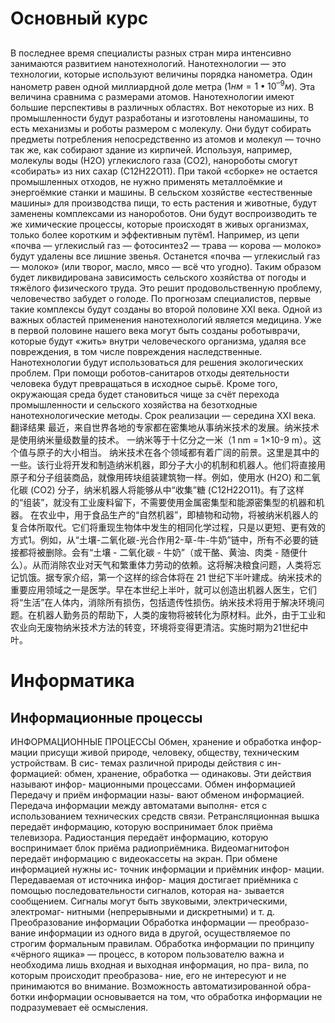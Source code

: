 # Основный курс

## 
В последнее время специалисты разных стран мира интенсивно занимаются развитием нанотехнологий. Нанотехнологии — это технологии, которые используют величины порядка нанометра. 
Один нанометр равен одной миллиардной доле метра ($1 нм = 1•10^{–9} м$). Эта величина сравнима с размерами атомов. 
Нанотехнологии имеют большие перспективы в различных областях. Вот некоторые из них. В промышленности будут разработаны и изготовлены наномашины, то есть механизмы и роботы размером с молекулу. Они будут собирать предметы потребления непосредственно из атомов и молекул — точно так же, как собирают здание из кирпичей. Используя, например, молекулы воды (Н2О) углекислого газа (СО2), нанороботы смогут «собирать» из них сахар (С12Н22О11). При такой «сборке» не остается промышленных отходов, не нужно применять металлоёмкие и энергоёмкие станки и машины. 
В сельском хозяйстве «естественные машины» для производства пищи, то есть растения и животные, будут заменены комплексами из нанороботов. Они будут воспроизводить те же химические процессы, которые происходят в живых организмах, только более коротким и эффективным путём1. Например, из цепи «почва — углекислый газ — фотосинтез2 — трава — корова — молоко» будут удалены все лишние звенья. Останется «почва — углекислый газ — молоко» (или творог, масло, мясо — всё что угодно). Таким образом будет ликвидирована зависимость сельского хозяйства от погоды и тяжёлого физического труда. Это решит продовольственную проблему, человечество забудет о голоде. По прогнозам специалистов, первые такие комплексы будут созданы во второй половине XXI века. Одной из важных областей применения нанотехнологий является медицина. Уже в первой половине нашего века могут быть созданы роботыврачи, которые будут «жить» внутри человеческого организма, удаляя все повреждения, в том числе повреждения наследственные. Нанотехнологии будут использоваться для решения экологических проблем. При помощи роботов-санитаров отходы деятельности человека будут превращаться в исходное сырьё. Кроме того, окружающая среда будет становиться чище за счёт перехода промышленности и сельского хозяйства на безотходные нанотехнологические методы. Срок реализации — середина XXI века.
翻译结果
最近，来自世界各地的专家都在密集地从事纳米技术的发展。纳米技术是使用纳米量级数量的技术。
一纳米等于十亿分之一米（1 nm = 1×10-9 m）。这个值与原子的大小相当。
纳米技术在各个领域都有着广阔的前景。这里是其中的一些。该行业将开发和制造纳米机器，即分子大小的机制和机器人。他们将直接用原子和分子组装商品，就像用砖块组装建筑物一样。例如，使用水 (H2O) 和二氧化碳 (CO2) 分子，纳米机器人将能够从中“收集”糖 (C12H22O11)。有了这样的“组装”，就没有工业废料留下，不需要使用金属密集型和能源密集型的机器和机器。
在农业中，用于食品生产的“自然机器”，即植物和动物，将被纳米机器人的复合体所取代。它们将重现生物体中发生的相同化学过程，只是以更短、更有效的方式1。例如，从“土壤-二氧化碳-光合作用2-草-牛-牛奶”链中，所有不必要的链接都将被删除。会有“土壤 - 二氧化碳 - 牛奶”（或干酪、黄油、肉类 - 随便什么）。从而消除农业对天气和繁重体力劳动的依赖。这将解决粮食问题，人类将忘记饥饿。据专家介绍，第一个这样的综合体将在 21 世纪下半叶建成。纳米技术的重要应用领域之一是医学。早在本世纪上半叶，就可以创造出机器人医生，它们将“生活”在人体内，消除所有损伤，包括遗传性损伤。纳米技术将用于解决环境问题。在机器人勤务员的帮助下，人类的废物将被转化为原材料。此外，由于工业和农业向无废物纳米技术方法的转变，环境将变得更清洁。实施时期为21世纪中叶。

# Информатика
## Информационные процессы
ИНФОРМАЦИОННЫЕ ПРОЦЕССЫ
Обмен, хранение и обработка инфор- мации присущи живой природе, человеку, обществу, техническим устройствам. В сис- темах различной природы действия с ин- формацией: обмен, хранение, обработка — одинаковы. Эти действия называют инфор- мационными процессами.
Обмен информацией
Передачу и приём информации назы- вают обменом информацией. Передача информации между автоматами выполня- ется с использованием технических средств связи. Ретрансляционная вышка передаёт информацию, которую воспринимает блок приёма телевизора. Радиостанция передаёт информацию, которую воспринимает блок приёма радиоприёмника. Видеомагнитофон передаёт информацию с видеокассеты на экран.
При обмене информацией нужны ис- точник информации и приёмник инфор- мации. Передаваемая от источника инфор-
мация достигает приёмника с помощью последовательности сигналов, которая на- зывается сообщением. Сигналы могут быть звуковыми, электрическими, электромаг- нитными (непрерывными и дискретными) и т. д.
Преобразование информации
Обработка информации — преобразо- вание информации из одного вида в другой, осуществляемое по строгим формальным правилам.
Обработка информации по принципу «чёрного ящика» — процесс, в котором пользователю важна и необходима лишь входная и выходная информация, но пра- вила, по которым происходит преобразова- ние, его не интересуют и не принимаются во внимание.
Возможность автоматизированной обра- ботки информации основывается на том, что обработка информации не подразумевает её осмысления.